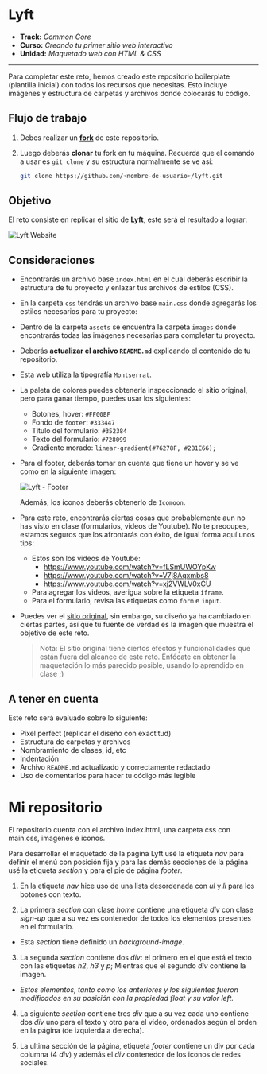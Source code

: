 # Lyft

* **Track:** _Common Core_
* **Curso:** _Creando tu primer sitio web interactivo_
* **Unidad:** _Maquetado web con HTML & CSS_

***

Para completar este reto, hemos creado este repositorio boilerplate (plantilla
inicial) con todos los recursos que necesitas. Esto incluye imágenes y
estructura de carpetas y archivos donde colocarás tu código.

## Flujo de trabajo

1. Debes realizar un [**fork**](https://gist.github.com/ivandevp/1de47ae69a5e139a6622d78c882e1f74)
   de este repositorio.

2. Luego deberás **clonar** tu fork en tu máquina. Recuerda que el comando a usar
   es `git clone` y su estructura normalmente se ve así:

   ```bash
   git clone https://github.com/<nombre-de-usuario>/lyft.git
   ```

## Objetivo

El reto consiste en replicar el sitio de **Lyft**, este será el resultado
a lograr:

![Lyft Website](docs/fullpage.png)

## Consideraciones

* Encontrarás un archivo base `index.html` en el cual deberás escribir la
  estructura de tu proyecto y enlazar tus archivos de estilos (CSS).

* En la carpeta `css` tendrás un archivo base `main.css` donde agregarás los
  estilos necesarios para tu proyecto:

* Dentro de la carpeta `assets` se encuentra la carpeta `images` donde
  encontrarás todas las imágenes necesarias para completar tu proyecto.

* Deberás **actualizar el archivo `README.md`** explicando el contenido de tu
  repositorio.

* Esta web utiliza la tipografía `Montserrat`.

* La paleta de colores puedes obtenerla inspeccionado el sitio original, pero
  para ganar tiempo, puedes usar los siguientes:

  - Botones, hover: `#FF00BF`
  - Fondo de `footer`: `#333447`
  - Título del formulario: `#352384`
  - Texto del formulario: `#728099`
  - Gradiente morado: `linear-gradient(#76278F, #2B1E66);`

* Para el footer, deberás tomar en cuenta que tiene un hover y se ve como en la
  siguiente imagen:

  ![Lyft - Footer](docs/footer.gif)

  Además, los íconos deberás obtenerlo de `Icomoon`.

* Para este reto, encontrarás ciertas cosas que probablemente aun no has visto
  en clase (formularios, videos de Youtube). No te preocupes, estamos seguros
  que los afrontarás con éxito, de igual forma aquí unos tips:

  - Estos son los videos de Youtube:
    * https://www.youtube.com/watch?v=fLSmUWOYpKw
    * https://www.youtube.com/watch?v=V7j8Aqxmbs8
    * https://www.youtube.com/watch?v=xj2VWLV0xCU
  - Para agregar los videos, averigua sobre la etiqueta `iframe`.
  - Para el formulario, revisa las etiquetas como `form` e `input`.

* Puedes ver el [sitio original](https://www.lyft.com/), sin embargo, su diseño
  ya ha cambiado en ciertas partes, así que tu fuente de verdad es la imagen que
  muestra el objetivo de este reto.

  > Nota: El sitio original tiene ciertos efectos y funcionalidades que
están fuera del alcance de este reto. Enfócate en obtener la maquetación
lo más parecido posible, usando lo aprendido en clase ;)

## A tener en cuenta

Este reto será evaluado sobre lo siguiente:

* Pixel perfect (replicar el diseño con exactitud)
* Estructura de carpetas y archivos
* Nombramiento de clases, id, etc
* Indentación
* Archivo `README.md` actualizado y correctamente redactado
* Uso de comentarios para hacer tu código más legible


# Mi repositorio

El repositorio cuenta con el archivo index.html, una carpeta css con main.css, imagenes e iconos.

Para desarrollar el maquetado de la página Lyft usé la etiqueta _nav_ para definir el menú con posición fija y para las demás secciones de la página usé la etiqueta _section_ y para el pie de página _footer_.

1. En la etiqueta _nav_ hice uso de una lista desordenada con _ul_ y _li_ para los botones con texto.

2. La primera _section_ con clase _home_ contiene una etiqueta _div_ con clase _sign-up_ que a su vez es contenedor de todos los elementos presentes en el formulario.
  * Esta _section_ tiene definido un _background-image_.

3. La segunda _section_ contiene dos _div_: el primero en el que está el texto con las etiquetas _h2_, _h3_ y _p_; Mientras que el segundo _div_ contiene la imagen.
  * _Estos elementos, tanto como los anteriores y los siguientes fueron modificados en su posición con la propiedad float y su valor left._

4. La siguiente _section_ contiene tres _div_ que a su vez cada uno contiene dos _div_ uno para el texto y otro para el video, ordenados según el orden en la página (de izquierda a derecha).

5. La ultima sección de la página, etiqueta _footer_ contiene un div por cada columna (4 _div_) y además el _div_ contenedor de los iconos de redes sociales.